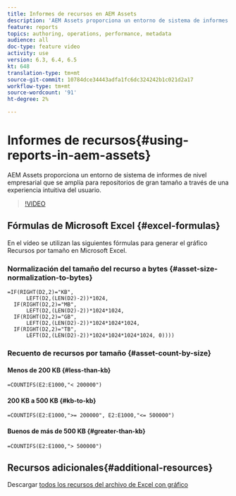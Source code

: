 ```yaml
---
title: Informes de recursos en AEM Assets
description: 'AEM Assets proporciona un entorno de sistema de informes de nivel empresarial que se amplía para repositorios de gran tamaño a través de una experiencia intuitiva del usuario. '
feature: reports
topics: authoring, operations, performance, metadata
audience: all
doc-type: feature video
activity: use
version: 6.3, 6.4, 6.5
kt: 648
translation-type: tm+mt
source-git-commit: 10784dce34443adfa1fc6dc324242b1c021d2a17
workflow-type: tm+mt
source-wordcount: '91'
ht-degree: 2%

---
```



# Informes de recursos{#using-reports-in-aem-assets}

AEM Assets proporciona un entorno de sistema de informes de nivel empresarial que se amplía para repositorios de gran tamaño a través de una experiencia intuitiva del usuario.

>[!VIDEO](https://video.tv.adobe.com/v/22140/?quality=12&learn=on)

## Fórmulas de Microsoft Excel {#excel-formulas}

En el vídeo se utilizan las siguientes fórmulas para generar el gráfico Recursos por tamaño en Microsoft Excel.

### Normalización del tamaño del recurso a bytes {#asset-size-normalization-to-bytes}

```
=IF(RIGHT(D2,2)="KB",
      LEFT(D2,(LEN(D2)-2))*1024,
  IF(RIGHT(D2,2)="MB",
      LEFT(D2,(LEN(D2)-2))*1024*1024,
  IF(RIGHT(D2,2)="GB",
      LEFT(D2,(LEN(D2)-2))*1024*1024*1024,
  IF(RIGHT(D2,2)="TB",
      LEFT(D2,(LEN(D2)-2))*1024*1024*1024*1024, 0))))
```

### Recuento de recursos por tamaño {#asset-count-by-size}

#### Menos de 200 KB {#less-than-kb}

```
=COUNTIFS(E2:E1000,"< 200000")
```

#### 200 KB a 500 KB {#kb-to-kb}

```
=COUNTIFS(E2:E1000,">= 200000", E2:E1000,"<= 500000")
```

#### Buenos de más de 500 KB {#greater-than-kb}

```
=COUNTIFS(E2:E1000,"> 500000")
```

## Recursos adicionales{#additional-resources}

Descargar [todos los recursos del archivo de Excel con gráfico](./assets/asset-reports/all-assets.xlsx)
